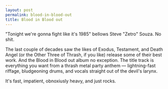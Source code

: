 ```yaml
---
layout: post
permalink: blood-in-blood-out
title: Blood in Blood out
---
```

"Tonight we're gonna fight like it's 1985" bellows Steve "Zetro" Souza. No shit.

The last couple of decades saw the likes of Exodus, Testament, and Death Angel (or the Other Three of Thrash, if you like) release some of their best work. And the Blood in Blood out album no exception. The title track is everything you want from a thrash metal party anthem — lightning-fast riffage, bludgeoning drums, and vocals straight out of the devil's larynx.

It's fast, impatient, obnoxiusly heavy, and just rocks.
